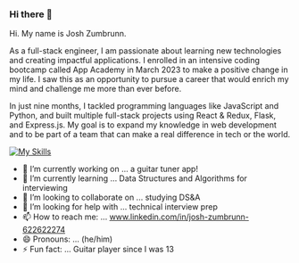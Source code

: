 ### Hi there 👋 
Hi. My name is Josh Zumbrunn. 

As a full-stack engineer, I am passionate about learning new technologies and creating impactful applications. I enrolled in an intensive coding bootcamp called App Academy in March 2023 to make a positive change in my life. I saw this as an opportunity to pursue a career that would enrich my mind and challenge me more than ever before.

In just nine months, I tackled programming languages like JavaScript and Python, and built multiple full-stack projects using React & Redux, Flask, and Express.js. My goal is to expand my knowledge in web development and to be part of a team that can make a real difference in tech or the world.


[![My Skills](https://skillicons.dev/icons?i=js,html,css,aws,flask,react,materialui,sqlite,sequelize,git)](https://skillicons.dev)


- 🔭 I’m currently working on ... a guitar tuner app!
- 🌱 I’m currently learning ... Data Structures and Algorithms for interviewing
- 👯 I’m looking to collaborate on ... studying DS&A
- 🤔 I’m looking for help with ... technical interview prep
- 📫 How to reach me: ... www.linkedin.com/in/josh-zumbrunn-622622274
- 😄 Pronouns: ... (he/him)
- ⚡ Fun fact: ...  Guitar player since I was 13


